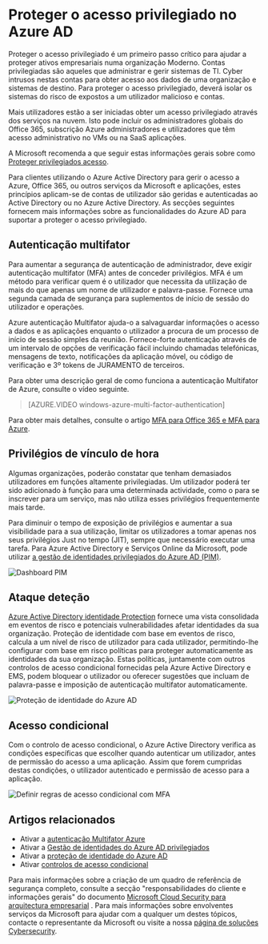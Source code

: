 <properties
    pageTitle="Proteger o acesso privilegiado no Azure AD | Microsoft Azure"
    description="Um tópico que explica as abordagens para proteger o acesso privilegiado nos Azure, Azure Active Directory e Microsoft Online Services."
    services="active-directory"
    documentationCenter=""
    authors="kgremban"
    manager="femila"
    editor="mwahl"/>

<tags
    ms.service="active-directory"
    ms.workload="identity"
    ms.tgt_pltfrm="na"
    ms.devlang="na"
    ms.topic="article"
    ms.date="10/26/2016"
    ms.author="kgremban"/>


# <a name="securing-privileged-access-in-azure-ad"></a>Proteger o acesso privilegiado no Azure AD

Proteger o acesso privilegiado é um primeiro passo crítico para ajudar a proteger ativos empresariais numa organização Moderno. Contas privilegiadas são aqueles que administrar e gerir sistemas de TI. Cyber intrusos nestas contas para obter acesso aos dados de uma organização e sistemas de destino. Para proteger o acesso privilegiado, deverá isolar os sistemas do risco de expostos a um utilizador malicioso e contas.

Mais utilizadores estão a ser iniciadas obter um acesso privilegiado através dos serviços na nuvem. Isto pode incluir os administradores globais do Office 365, subscrição Azure administradores e utilizadores que têm acesso administrativo no VMs ou na SaaS aplicações.

A Microsoft recomenda a que seguir estas informações gerais sobre como [Proteger privilegiados acesso](https://technet.microsoft.com/library/mt631194.aspx).

Para clientes utilizando o Azure Active Directory para gerir o acesso a Azure, Office 365, ou outros serviços da Microsoft e aplicações, estes princípios aplicam-se de contas de utilizador são geridas e autenticadas ao Active Directory ou no Azure Active Directory. As secções seguintes fornecem mais informações sobre as funcionalidades do Azure AD para suportar a proteger o acesso privilegiado.

## <a name="multi-factor-authentication"></a>Autenticação multifator

Para aumentar a segurança de autenticação de administrador, deve exigir autenticação multifator (MFA) antes de conceder privilégios. MFA é um método para verificar quem é o utilizador que necessita da utilização de mais do que apenas um nome de utilizador e palavra-passe. Fornece uma segunda camada de segurança para suplementos de início de sessão do utilizador e operações.

Azure autenticação Multifator ajuda-o a salvaguardar informações o acesso a dados e as aplicações enquanto o utilizador a procura de um processo de início de sessão simples da reunião. Fornece-forte autenticação através de um intervalo de opções de verificação fácil incluindo chamadas telefónicas, mensagens de texto, notificações da aplicação móvel, ou código de verificação e 3º tokens de JURAMENTO de terceiros.

Para obter uma descrição geral de como funciona a autenticação Multifator de Azure, consulte o vídeo seguinte.

>[AZURE.VIDEO windows-azure-multi-factor-authentication]

Para obter mais detalhes, consulte o artigo [MFA para Office 365 e MFA para Azure](https://blogs.technet.microsoft.com/ad/2014/02/11/mfa-for-office-365-and-mfa-for-azure/).

## <a name="time-bound-privileges"></a>Privilégios de vínculo de hora

Algumas organizações, poderão constatar que tenham demasiados utilizadores em funções altamente privilegiadas. Um utilizador poderá ter sido adicionado à função para uma determinada actividade, como o para se inscrever para um serviço, mas não utiliza esses privilégios frequentemente mais tarde.

Para diminuir o tempo de exposição de privilégios e aumentar a sua visibilidade para a sua utilização, limitar os utilizadores a tomar apenas nos seus privilégios Just no tempo (JIT), sempre que necessário executar uma tarefa. Para Azure Active Directory e Serviços Online da Microsoft, pode utilizar [a gestão de identidades privilegiados do Azure AD (PIM)](http://aka.ms/AzurePIM).


![Dashboard PIM][2]


## <a name="attack-detection"></a>Ataque deteção

[Azure Active Directory identidade Protection](../active-directory-identityprotection.md) fornece uma vista consolidada em eventos de risco e potenciais vulnerabilidades afetar identidades da sua organização. Proteção de identidade com base em eventos de risco, calcula a um nível de risco de utilizador para cada utilizador, permitindo-lhe configurar com base em risco políticas para proteger automaticamente as identidades da sua organização. Estas políticas, juntamente com outros controlos de acesso condicional fornecidas pela Azure Active Directory e EMS, podem bloquear o utilizador ou oferecer sugestões que incluam de palavra-passe e imposição de autenticação multifator automaticamente.

![Proteção de identidade do Azure AD][3]

## <a name="conditional-access"></a>Acesso condicional

Com o controlo de acesso condicional, o Azure Active Directory verifica as condições específicas que escolher quando autenticar um utilizador, antes de permissão do acesso a uma aplicação. Assim que forem cumpridas destas condições, o utilizador autenticado e permissão de acesso para a aplicação.


![Definir regras de acesso condicional com MFA][4]


## <a name="related-articles"></a>Artigos relacionados

- Ativar a [autenticação Multifator Azure](../../multi-factor-authentication/multi-factor-authentication-get-started-cloud.md)
- Ativar a [Gestão de identidades do Azure AD privilegiados](../active-directory-privileged-identity-management-configure.md)
- Ativar a [proteção de identidade do Azure AD](../active-directory-identityprotection.md)
- Ativar [controlos de acesso condicional](../active-directory-conditional-access.md)


Para mais informações sobre a criação de um quadro de referência de segurança completo, consulte a secção "responsabilidades do cliente e informações gerais" do documento [Microsoft Cloud Security para arquitectura empresarial](http://aka.ms/securecustomer) . Para mais informações sobre envolventes serviços da Microsoft para ajudar com a qualquer um destes tópicos, contacte o representante da Microsoft ou visite a nossa [página de soluções Cybersecurity](https://www.microsoft.com/microsoftservices/campaigns/cybersecurity-protection.aspx).

<!--Image references-->
[1]: ../media/active-directory-privileged-identity-management-configure/Search_PIM.png
[2]: ../media/active-directory-privileged-identity-management-configure/PIM_Dash.png
[3]: ../media/active-directory-identityprotection/29.png
[4]: ../media/active-directory-conditional-access/conditionalaccess-saas-apps.png
